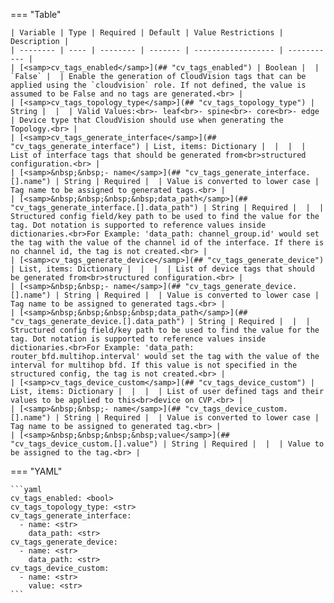 <!--
  ~ Copyright (c) 2023 Arista Networks, Inc.
  ~ Use of this source code is governed by the Apache License 2.0
  ~ that can be found in the LICENSE file.
  -->
=== "Table"

    | Variable | Type | Required | Default | Value Restrictions | Description |
    | -------- | ---- | -------- | ------- | ------------------ | ----------- |
    | [<samp>cv_tags_enabled</samp>](## "cv_tags_enabled") | Boolean |  | `False` |  | Enable the generation of CloudVision tags that can be applied using the `cloudvision` role. If not defined, the value is assumed to be False and no tags are generated.<br> |
    | [<samp>cv_tags_topology_type</samp>](## "cv_tags_topology_type") | String |  |  | Valid Values:<br>- leaf<br>- spine<br>- core<br>- edge | Device type that CloudVision should use when generating the Topology.<br> |
    | [<samp>cv_tags_generate_interface</samp>](## "cv_tags_generate_interface") | List, items: Dictionary |  |  |  | List of interface tags that should be generated from<br>structured configuration.<br> |
    | [<samp>&nbsp;&nbsp;- name</samp>](## "cv_tags_generate_interface.[].name") | String | Required |  | Value is converted to lower case | Tag name to be assigned to generated tags.<br> |
    | [<samp>&nbsp;&nbsp;&nbsp;&nbsp;data_path</samp>](## "cv_tags_generate_interface.[].data_path") | String | Required |  |  | Structured config field/key path to be used to find the value for the tag. Dot notation is supported to reference values inside dictionaries.<br>For Example: 'data_path: channel_group.id' would set the tag with the value of the channel id of the interface. If there is no channel id, the tag is not created.<br> |
    | [<samp>cv_tags_generate_device</samp>](## "cv_tags_generate_device") | List, items: Dictionary |  |  |  | List of device tags that should be generated from<br>structured configuration.<br> |
    | [<samp>&nbsp;&nbsp;- name</samp>](## "cv_tags_generate_device.[].name") | String | Required |  | Value is converted to lower case | Tag name to be assigned to generated tags.<br> |
    | [<samp>&nbsp;&nbsp;&nbsp;&nbsp;data_path</samp>](## "cv_tags_generate_device.[].data_path") | String | Required |  |  | Structured config field/key path to be used to find the value for the tag. Dot notation is supported to reference values inside dictionaries.<br>For Example: 'data_path: router_bfd.multihop.interval' would set the tag with the value of the interval for multihop bfd. If this value is not specified in the structured config, the tag is not created.<br> |
    | [<samp>cv_tags_device_custom</samp>](## "cv_tags_device_custom") | List, items: Dictionary |  |  |  | List of user defined tags and their values to be applied to this<br>device on CVP.<br> |
    | [<samp>&nbsp;&nbsp;- name</samp>](## "cv_tags_device_custom.[].name") | String | Required |  | Value is converted to lower case | Tag name to be assigned to generated tag.<br> |
    | [<samp>&nbsp;&nbsp;&nbsp;&nbsp;value</samp>](## "cv_tags_device_custom.[].value") | String | Required |  |  | Value to be assigned to the tag.<br> |

=== "YAML"

    ```yaml
    cv_tags_enabled: <bool>
    cv_tags_topology_type: <str>
    cv_tags_generate_interface:
      - name: <str>
        data_path: <str>
    cv_tags_generate_device:
      - name: <str>
        data_path: <str>
    cv_tags_device_custom:
      - name: <str>
        value: <str>
    ```
